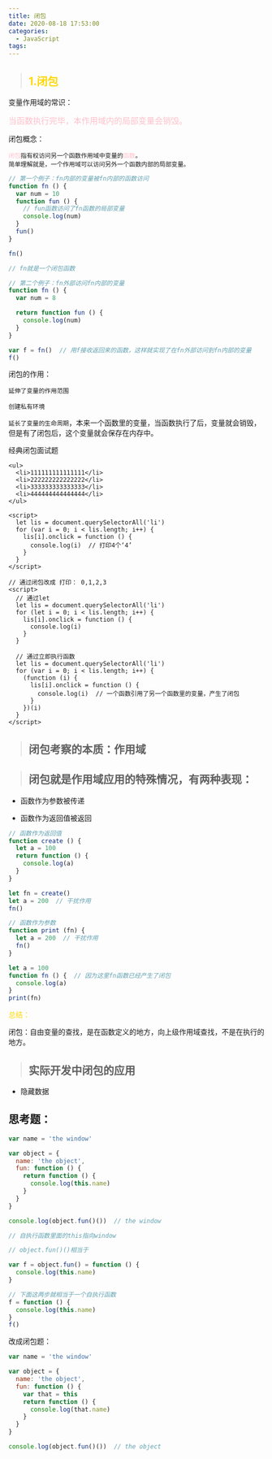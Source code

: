 ```yaml
---
title: 闭包
date: 2020-08-18 17:53:00
categories:
  - JavaScript
tags: 
---
```


> ## <font color="gold">1.闭包</font>

变量作用域的常识：

<font color="pink" size="3"> 当函数执行完毕，本作用域内的局部变量会销毁。</font>

闭包概念：

<code><font color="pink">闭包</font>指有权访问另一个函数作用域中变量的<font color="pink">函数</font>。 简单理解就是，一个作用域可以访问另外一个函数内部的局部变量。</code>
```js
// 第一个例子：fn内部的变量被fn内部的函数访问
function fn () {
  var num = 10
  function fun () {
    // fun函数访问了fn函数的局部变量
    console.log(num)
  }
  fun()
}

fn()

// fn就是一个闭包函数

// 第二个例子：fn外部访问fn内部的变量
function fn () {
  var num = 8

  return function fun () {
    console.log(num)
  }
}

var f = fn()  // 用f接收返回来的函数，这样就实现了在fn外部访问到fn内部的变量
f()
```
闭包的作用：

<code>延伸了变量的作用范围</code>

<code>创建私有环境</code>

<code>延长了变量的生命周期</code>，本来一个函数里的变量，当函数执行了后，变量就会销毁，但是有了闭包后，这个变量就会保存在内存中。

经典闭包面试题
```
<ul>
  <li>111111111111111</li>
  <li>222222222222222</li>
  <li>333333333333333</li>
  <li>444444444444444</li>
</ul>

<script>
  let lis = document.querySelectorAll('li')
  for (var i = 0; i < lis.length; i++) {
    lis[i].onclick = function () {
      console.log(i)  // 打印4个‘4’
    }
  }
</script>

// 通过闭包改成 打印： 0,1,2,3
<script>
  // 通过let
  let lis = document.querySelectorAll('li')
  for (let i = 0; i < lis.length; i++) {
    lis[i].onclick = function () {
      console.log(i)
    }
  }

  // 通过立即执行函数
  let lis = document.querySelectorAll('li')
  for (var i = 0; i < lis.length; i++) {
    (function (i) {
      lis[i].onclick = function () {
        console.log(i)  // 一个函数引用了另一个函数里的变量，产生了闭包
      }
    })(i)
  }
</script>

```

> ## 闭包考察的本质：作用域

> ## 闭包就是作用域应用的特殊情况，有两种表现：

+ 函数作为参数被传递

+ 函数作为返回值被返回

```js
// 函数作为返回值
function create () {
  let a = 100
  return function () {
    console.log(a)
  }
}

let fn = create()
let a = 200  // 干扰作用
fn()
```

```js
// 函数作为参数
function print (fn) {
  let a = 200  // 干扰作用
  fn()
}

let a = 100
function fn () {  // 因为这里fn函数已经产生了闭包
  console.log(a)
}
print(fn)
```

<font color="gold">总结：</font>

闭包：自由变量的查找，是在函数定义的地方，向上级作用域查找，不是在执行的地方。

> ## 实际开发中闭包的应用

+ 隐藏数据

## 思考题：
```js
var name = 'the window'

var object = {
  name: 'the object',
  fun: function () {
    return function () {
      console.log(this.name)
    }
  }
}

console.log(object.fun()())  // the window

// 自执行函数里面的this指向window

// object.fun()()相当于

var f = object.fun() = function () {
  console.log(this.name)
}

// 下面这两步就相当于一个自执行函数
f = function () {
  console.log(this.name)
}
f()
```
改成闭包题：
```js
var name = 'the window'

var object = {
  name: 'the object',
  fun: function () {
    var that = this
    return function () {
      console.log(that.name)
    }
  }
}

console.log(object.fun()())  // the object
```



